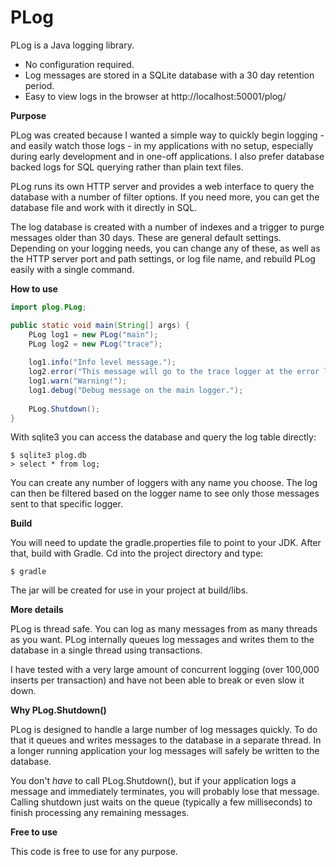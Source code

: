 # PLog

PLog is a Java logging library.

- No configuration required.
- Log messages are stored in a SQLite database with a 30 day retention period.
- Easy to view logs in the browser at http://localhost:50001/plog/

**Purpose**

PLog was created because I wanted a simple way to quickly begin logging - and easily watch those logs - in my applications with no setup, especially during early development and in one-off applications. I also prefer database backed logs for SQL querying rather than plain text files.

PLog runs its own HTTP server and provides a web interface to query the database with a number of filter options. If you need more, you can get the database file and work with it directly in SQL.

The log database is created with a number of indexes and a trigger to purge messages older than 30 days. These are general default settings. Depending on your logging needs, you can change any of these, as well as the HTTP server port and path settings, or log file name, and rebuild PLog easily with a single command.

**How to use**

```java
import plog.PLog;

public static void main(String[] args) {
    PLog log1 = new PLog("main");
    PLog log2 = new PLog("trace");
    
    log1.info("Info level message.");
    log2.error("This message will go to the trace logger at the error log level.");
    log1.warn("Warning!");
    log1.debug("Debug message on the main logger.");
    
    PLog.Shutdown();
}
```

With sqlite3 you can access the database and query the log table directly:

```
$ sqlite3 plog.db
> select * from log;
```

You can create any number of loggers with any name you choose. The log can then be filtered based on the logger name to see only those messages sent to that specific logger.

**Build**

You will need to update the gradle.properties file to point to your JDK. After that, build with Gradle. Cd into the project directory and type:

```
$ gradle
```

The jar will be created for use in your project at build/libs.

**More details**

PLog is thread safe. You can log as many messages from as many threads as you want. PLog internally queues log messages and writes them to the database in a single thread using transactions.

I have tested with a very large amount of concurrent logging (over 100,000 inserts per transaction) and have not been able to break or even slow it down.

**Why PLog.Shutdown()**

PLog is designed to handle a large number of log messages quickly. To do that it queues and writes messages to the database in a separate thread.
In a longer running application your log messages will safely be written to the database.

You don't *have* to call PLog.Shutdown(), but if your application logs a message and immediately terminates, you will probably lose that message. Calling shutdown just waits on the queue (typically a few milliseconds) to finish processing any remaining messages.

**Free to use**

This code is free to use for any purpose.

